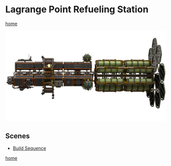 # Lagrange Point Refueling Station

[home](../../README.md)

![](banner.png)

## Scenes
* [Build Sequence](build/README.md)

[home](../../README.md)